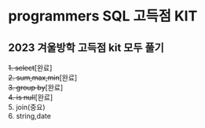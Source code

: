 # programmers SQL 고득점 KIT

## 2023 겨울방학 고득점 kit 모두 풀기

~~1. select~~[완료]<br>
~~2. sum,max,min~~[완료]<br>
~~3. group by~~[완료]<br>
~~4. is null~~[완료]<br>
5. join(중요)<br>
6. string,date<br>
